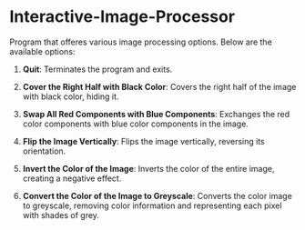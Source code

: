 # Interactive-Image-Processor

Program that offeres various image processing options. Below are the available options:

1. **Quit**: Terminates the program and exits.

2. **Cover the Right Half with Black Color**: Covers the right half of the image with black color, hiding it.

3. **Swap All Red Components with Blue Components**: Exchanges the red color components with blue color components in the image.

4. **Flip the Image Vertically**: Flips the image vertically, reversing its orientation.

5. **Invert the Color of the Image**: Inverts the color of the entire image, creating a negative effect.

6. **Convert the Color of the Image to Greyscale**: Converts the color image to greyscale, removing color information and representing each pixel with shades of grey.
